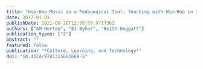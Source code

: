 ```yaml
---
title: "Hip-Hop Music as a Pedagogical Tool: Teaching with Hip-Hop in Global Contexts"
date: 2017-01-01
publishDate: 2021-08-20T12:05:59.971736Z
authors: ["AM Horton", "EJ Byker", "Keith Heggart"]
publication_types: ["2"]
abstract: ""
featured: false
publication: "*Culture, Learning, and Technology*"
doi: "10.4324/9781315681689-5"
---
```


